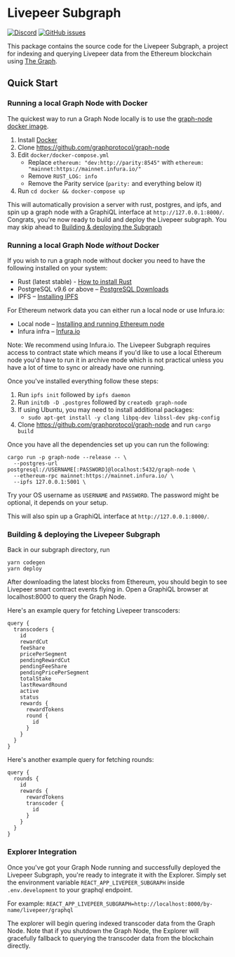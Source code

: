 # Livepeer Subgraph

[![Discord](https://img.shields.io/discord/423160867534929930.svg?style=flat-square)](https://discord.gg/7wRSUGX)
[![GitHub issues](https://img.shields.io/github/issues/livepeer/livepeerjs/subgraph.svg?style=flat-square)](https://github.com/livepeer/livepeerjs/labels/subgraph)

This package contains the source code for the Livepeer Subgraph, a project for
indexing and querying Livepeer data from the Ethereum blockchain using [The Graph](https://thegraph.com).

## Quick Start

### Running a local Graph Node with Docker

The quickest way to run a Graph Node locally is to use the
[graph-node docker image](https://hub.docker.com/r/graphprotocol/graph-node/).

1. Install [Docker](https://docs.docker.com)
2. Clone https://github.com/graphprotocol/graph-node
3. Edit `docker/docker-compose.yml`
   - Replace `ethereum: "dev:http://parity:8545"` with `ethereum: "mainnet:https://mainnet.infura.io/"`
   - Remove `RUST_LOG: info`
   - Remove the Parity service (`parity:` and everything below it)
4. Run `cd docker && docker-compose up`

This will automatically provision a server with rust, postgres, and ipfs, and
spin up a graph node with a GraphiQL interface at `http://127.0.0.1:8000/`.
Congrats, you're now ready to build and deploy the Livepeer subgraph. You may
skip ahead to [Building & deploying the Subgraph](#building-&-deploying-the-livepeer-subgraph)

### Running a local Graph Node _without_ Docker

If you wish to run a graph node without docker you need to have the
following installed on your system:

- Rust (latest stable) - [How to install Rust](https://www.rust-lang.org/en-US/install.html)
- PostgreSQL v9.6 or above – [PostgreSQL Downloads](https://www.postgresql.org/download/)
- IPFS – [Installing IPFS](https://ipfs.io/docs/install/)

For Ethereum network data you can either run a local node or use Infura.io:

- Local node – [Installing and running Ethereum node](https://ethereum.gitbooks.io/frontier-guide/content/getting_a_client.html)
- Infura infra – [Infura.io](https://infura.io/)

Note: We recommend using Infura.io. The Livepeer Subgraph requires access to contract state which means if you'd like to use a local Ethereum node you'd have to run it in archive mode which is not practical unless you have a lot of time to sync or already have one running.

Once you've installed everything follow these steps:

1. Run `ipfs init` followed by `ipfs daemon`
2. Run `initdb -D .postgres` followed by `createdb graph-node`
3. If using Ubuntu, you may need to install additional packages:
   - `sudo apt-get install -y clang libpq-dev libssl-dev pkg-config`
4. Clone https://github.com/graphprotocol/graph-node and run `cargo build`

Once you have all the dependencies set up you can run the following:

```
cargo run -p graph-node --release -- \
  --postgres-url postgresql://USERNAME[:PASSWORD]@localhost:5432/graph-node \
  --ethereum-rpc mainnet:https://mainnet.infura.io/ \
  --ipfs 127.0.0.1:5001 \
```

Try your OS username as `USERNAME` and `PASSWORD`. The password might be
optional, it depends on your setup.

This will also spin up a GraphiQL interface at `http://127.0.0.1:8000/`.

### Building & deploying the Livepeer Subgraph

Back in our subgraph directory, run

```
yarn codegen
yarn deploy
```

After downloading the latest blocks from Ethereum, you should begin to see
Livepeer smart contract events flying in. Open a GraphiQL browser at
localhost:8000 to query the Graph Node.

Here's an example query for fetching Livepeer transcoders:

```
query {
  transcoders {
    id
    rewardCut
    feeShare
    pricePerSegment
    pendingRewardCut
    pendingFeeShare
    pendingPricePerSegment
    totalStake
    lastRewardRound
    active
    status
    rewards {
      rewardTokens
      round {
        id
      }
    }
  }
}
```

Here's another example query for fetching rounds:

```
query {
  rounds {
    id
    rewards {
      rewardTokens
      transcoder {
        id
      }
    }
  }
}
```

### Explorer Integration

Once you've got your Graph Node running and successfully deployed the Livepeer
Subgraph, you're ready to integrate it with the Explorer. Simply set the
environment variable `REACT_APP_LIVEPEER_SUBGRAPH` inside `.env.development` to
your graphql endpoint.

For example:
`REACT_APP_LIVEPEER_SUBGRAPH=http://localhost:8000/by-name/livepeer/graphql`

The explorer will begin quering indexed transcoder data from the Graph Node.
Note that if you shutdown the Graph Node, the Explorer will gracefully fallback
to querying the transcoder data from the blockchain directly.
